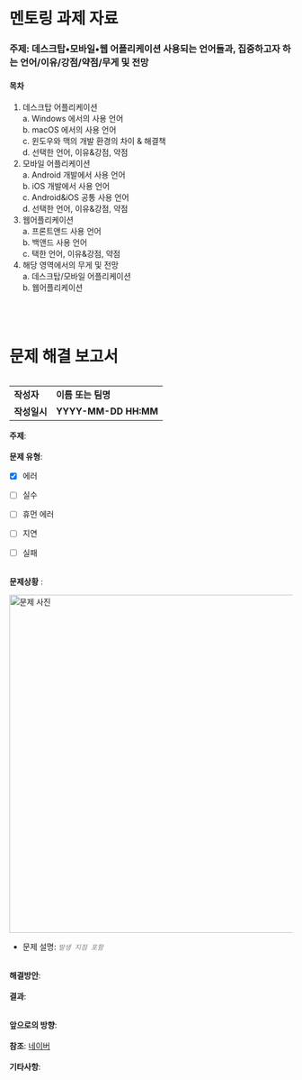<h1>멘토링 과제 자료</h1>


### 주제: 데스크탑•모바일•웹 어플리케이션 사용되는 언어들과, 집중하고자 하는 언어/이유/강점/약점/무게 및 전망 ###
#### 목차 ####
1. 데스크탑 어플리케이션<br>
  a. Windows 에서의 사용 언어<br>
  b. macOS 에서의 사용 언어<br>
  c. 윈도우와 맥의 개발 환경의 차이 & 해결책<br>
  d. 선택한 언어, 이유&강점, 약점<br>
2. 모바일 어플리케이션<br>
  a. Android 개발에서 사용 언어<br>
  b. iOS 개발에서 사용 언어<br>
  c. Android&iOS 공통 사용 언어<br>
  d. 선택한 언어, 이유&강점, 약점<br>
3. 웹어플리케이션<br>
  a. 프론트앤드 사용 언어<br>
  b. 백앤드 사용 언어<br>
  c. 택한 언어, 이유&강점, 약점<br>
4. 해당 영역에서의 무게 및 전망<br>
  a. 데스크탑/모바일 어플리케이션<br>
  b. 웹어플리케이션<br><br><br><br>





<h1> 문제 해결 보고서</h1>  
<table align="right">
  <tr>
    <td><strong>작성자</strong></td>
    <td><strong>이름 또는 팀명</strong></td>
  </tr>
  <tr>
    <td><strong>작성일시</strong></td>
    <td><strong>YYYY-MM-DD HH:MM</strong></td>
  </tr>
</table>

<br><br><br><br>



**주제**: <br><br>
**문제 유형**: 
- [x] 에러 &nbsp;&nbsp;&nbsp;&nbsp;&nbsp;&nbsp;&nbsp;&nbsp;&nbsp; 
- [ ] 실수 &nbsp;&nbsp;&nbsp;&nbsp;&nbsp;&nbsp;&nbsp;&nbsp;&nbsp; 
- [ ] 휴먼 에러 &nbsp;&nbsp;&nbsp;&nbsp;&nbsp;&nbsp;&nbsp;&nbsp;&nbsp; 
- [ ] 지연 &nbsp;&nbsp;&nbsp;&nbsp;&nbsp;&nbsp;&nbsp;&nbsp;&nbsp; 
- [ ] 실패
<br><br>


**문제상황** :<br>

<img src="https://velog.velcdn.com/images/imfruin95/post/a5fa27c6-fe2e-4cba-a3d4-f3dd6a944ca9/image.PNG" alt="문제 사진" width="600">
  
- 문제 설명: <em><code style="color:gray;">발생 지점 포함</code></em>
<br><br>

  

**해결방안**:<br><br>
**결과**:<br><br>


<!-- 필요하지 않으면 이 항목을 삭제하세요.-->
**앞으로의 방향**:<br><br>
**참조**: [네이버](https://www.naver.com/)<br><br>
**기타사항**: 

